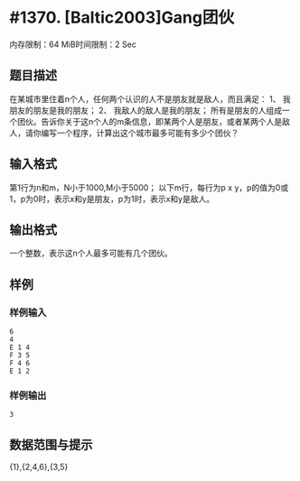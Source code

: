 # #1370. [Baltic2003]Gang团伙

内存限制：64 MiB时间限制：2 Sec

## 题目描述

在某城市里住着n个人，任何两个认识的人不是朋友就是敌人，而且满足： 
1、 我朋友的朋友是我的朋友； 
2、 我敌人的敌人是我的朋友； 
所有是朋友的人组成一个团伙。告诉你关于这n个人的m条信息，即某两个人是朋友，或者某两个人是敌人，请你编写一个程序，计算出这个城市最多可能有多少个团伙？ 

## 输入格式

第1行为n和m，N小于1000,M小于5000； 
以下m行，每行为p x y，p的值为0或1，p为0时，表示x和y是朋友，p为1时，表示x和y是敌人。 

## 输出格式

一个整数，表示这n个人最多可能有几个团伙。 

## 样例

### 样例输入

    
    6
    4
    E 1 4
    F 3 5
    F 4 6
    E 1 2
    
    

### 样例输出

    
    3
    
    
    

## 数据范围与提示

{1},{2,4,6},{3,5}
